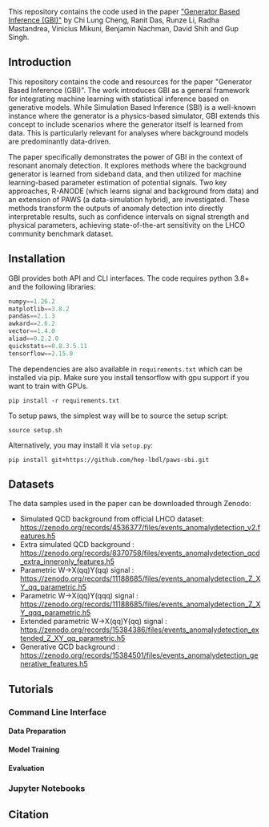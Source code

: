 This repository contains the code used in the paper ["Generator Based Inference (GBI)"](https://arxiv.org/abs/2405.08889) by Chi Lung Cheng, Ranit Das, Runze Li, Radha Mastandrea, Vinicius Mikuni, Benjamin Nachman, David Shih and Gup Singh.

## Introduction

This repository contains the code and resources for the paper "Generator Based Inference (GBI)". The work introduces GBI as a general framework for integrating machine learning with statistical inference based on generative models. While Simulation Based Inference (SBI) is a well-known instance where the generator is a physics-based simulator, GBI extends this concept to include scenarios where the generator itself is learned from data. This is particularly relevant for analyses where background models are predominantly data-driven.

The paper specifically demonstrates the power of GBI in the context of resonant anomaly detection. It explores methods where the background generator is learned from sideband data, and then utilized for machine learning-based parameter estimation of potential signals. Two key approaches, R-ANODE (which learns signal and background from data) and an extension of PAWS (a data-simulation hybrid), are investigated. These methods transform the outputs of anomaly detection into directly interpretable results, such as confidence intervals on signal strength and physical parameters, achieving state-of-the-art sensitivity on the LHCO community benchmark dataset.

## Installation

GBI provides both API and CLI interfaces. The code requires python 3.8+ and the following libraries:

```python
numpy==1.26.2
matplotlib==3.8.2
pandas==2.1.3
awkard==2.6.2
vector==1.4.0
aliad==0.2.2.0
quickstats==0.8.3.5.11
tensorflow==2.15.0
```

The dependencies are also available in `requirements.txt` which can be installed via pip. Make sure you install tensorflow with gpu support if you want to train with GPUs.

```
pip install -r requirements.txt
```

To setup paws, the simplest way will be to source the setup script:

```
source setup.sh
```

Alternatively, you may install it via `setup.py`:
```
pip install git+https://github.com/hep-lbdl/paws-sbi.git
```

## Datasets

The data samples used in the paper can be downloaded through Zenodo:

- Simulated QCD background from official LHCO dataset: https://zenodo.org/records/4536377/files/events_anomalydetection_v2.features.h5
- Extra simulated QCD background : https://zenodo.org/records/8370758/files/events_anomalydetection_qcd_extra_inneronly_features.h5
- Parametric W->X(qq)Y(qq) signal : https://zenodo.org/records/11188685/files/events_anomalydetection_Z_XY_qq_parametric.h5
- Parametric W->X(qq)Y(qqq) signal : https://zenodo.org/records/11188685/files/events_anomalydetection_Z_XY_qqq_parametric.h5
- Extended parametric W->X(qq)Y(qq) signal : https://zenodo.org/records/15384386/files/events_anomalydetection_extended_Z_XY_qq_parametric.h5
- Generative QCD background : https://zenodo.org/records/15384501/files/events_anomalydetection_generative_features.h5

## Tutorials

### Command Line Interface

#### Data Preparation

#### Model Training

#### Evaluation

### Jupyter Notebooks

## Citation
